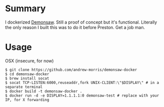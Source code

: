 # Summary

I dockerized [Demonsaw]("https://demonsaw.com"). Still a proof of concept but it's functional. Literally the only reason I built this was to do it before Preston. Get a job man. 

# Usage

OSX (insecure, for now)

```
$ git clone https://github.com/andrew-morris/demonsaw-docker
$ cd demonsaw-docker
$ brew install socat
$ socat TCP-LISTEN:6000,reuseaddr,fork UNIX-CLIENT:\"$DISPLAY\" # in a separate terminal
$ docker build -t demonsaw-docker .
$ docker run -d -e DISPLAY=1.1.1.1:0 demonsaw-test # replace with your IP, for X forwarding
```


